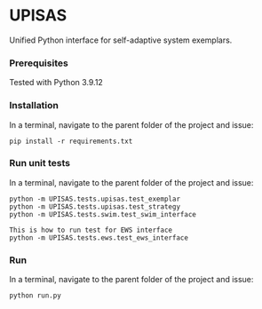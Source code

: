 # UPISAS
Unified Python interface for self-adaptive system exemplars.

### Prerequisites 
Tested with Python 3.9.12

### Installation
In a terminal, navigate to the parent folder of the project and issue:
```
pip install -r requirements.txt
```
### Run unit tests
In a terminal, navigate to the parent folder of the project and issue:
```
python -m UPISAS.tests.upisas.test_exemplar
python -m UPISAS.tests.upisas.test_strategy
python -m UPISAS.tests.swim.test_swim_interface

This is how to run test for EWS interface
python -m UPISAS.tests.ews.test_ews_interface
```
### Run
In a terminal, navigate to the parent folder of the project and issue:
```
python run.py
```


